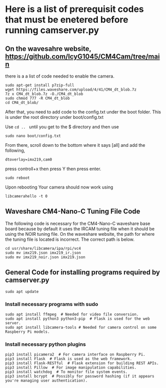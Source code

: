 # Here is a list of prerequisit codes that must be enetered before running camserver.py

## On the wavesahre website, https://github.com/IcyG1045/CM4Cam/tree/main
there is a a list of code needed to enable the camera.
```
sudo apt-get install p7zip-full
wget https://files.waveshare.com/upload/4/41/CM4_dt_blob.7z
7z x CM4_dt_blob.7z -O./CM4_dt_blob
sudo chmod 777 -R CM4_dt_blob
cd CM4_dt_blob/
```
After that, you need to add code to the config.txt under the boot folder. This is under the root directory under boot/config.txt

Use ```cd .. ``` until you get to the $ directory and then use 
```
sudo nano boot/config.txt
```
From there, scroll down to the bottom where it says [all] and add the following,
```
dtoverlay=imx219,cam0
```
press controll+x then press Y then press enter. 
```
sudo reboot
```
Upon rebooting Your camera should now work using
```
libcamerahello -t 0
```
## Waveshare CM4-Nano-C Tuning File Code

The following code is necessary for the CM4-Nano-C waveshare base board because by default it uses the IRCAM tuning file when it should be using the NOIR tuning file. On the waveshare website, the path for where the tuning file is located is incorrect. The correct path is below.
```
cd usr/share/libcamera/ipa/rpi/vc4
sudo mv imx219.json imx219_ir.json
sudo mv imx219_noir.json imx219.json
```
## General Code for installing programs required by camserver.py

```
sudo apt update
```
### Install necessary programs with sudo

```
sudo apt install ffmpeg  # Needed for video file conversion.
sudo apt install python3 python3-pip  # Flask is used for the web server.
sudo apt install libcamera-tools # Needed for camera control on some Raspberry Pi models.
```
### Install necessary python plugins

```
pip3 install picamera2  # For camera interface on Raspberry Pi.
pip3 install Flask  # Flask is used as the web framework.
pip3 install Flask-RESTful  # Flask extension for building REST APIs.
pip3 install Pillow  # For image manipulation capabilities.
pip3 install watchdog  # To monitor file system events.
pip3 install bcrypt  # Possibly for password hashing (if it appears you're managing user authentication).
```
